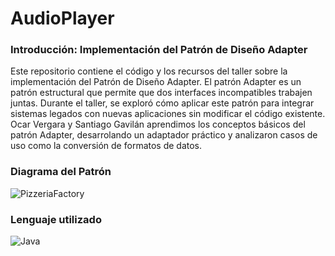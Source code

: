 # AudioPlayer

### Introducción:  Implementación del Patrón de Diseño Adapter

Este repositorio contiene el código y los recursos del taller sobre la implementación del Patrón de Diseño Adapter. El patrón Adapter es un patrón estructural que permite que dos interfaces incompatibles trabajen juntas. Durante el taller, se exploró cómo aplicar este patrón para integrar sistemas legados con nuevas aplicaciones sin modificar el código existente. Ocar Vergara y Santiago Gavilán aprendimos los conceptos básicos del patrón Adapter, desarrolando un adaptador práctico y analizaron casos de uso como la conversión de formatos de datos.

### Diagrama del Patrón

![PizzeriaFactory]()


### Lenguaje utilizado

![Java](https://img.shields.io/badge/java-%23ED8B00.svg?style=for-the-badge&logo=openjdk&logoColor=white)
